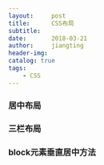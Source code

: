 ```yaml
---
layout:     post
title:      CSS布局
subtitle:
date:       2018-03-21
author:     jiangting
header-img:
catalog: true
tags:
    - CSS
---
```


### 居中布局



### 三栏布局


### block元素垂直居中方法